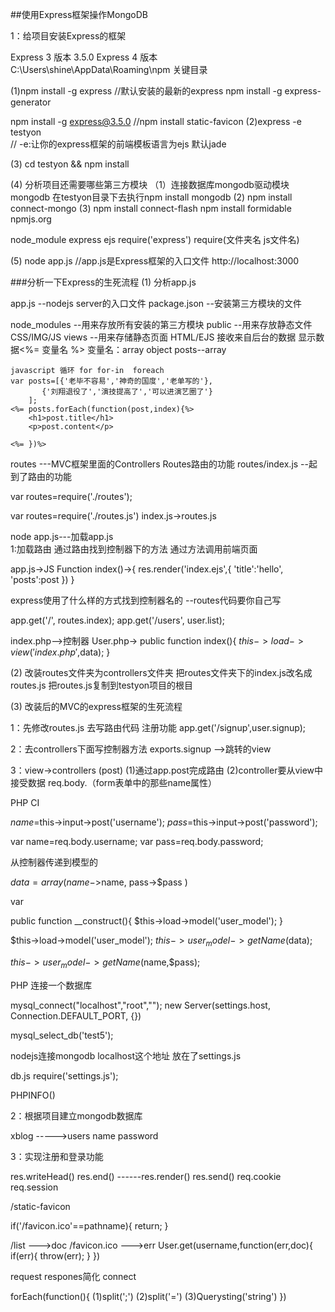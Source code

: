 ##使用Express框架操作MongoDB

1：给项目安装Express的框架

Express 3 版本   3.5.0
Express 4 版本   
C:\Users\shine\AppData\Roaming\npm   关键目录

(1)npm install -g express   //默认安装的最新的express
   npm install -g express-generator

   npm install -g express@3.5.0  //npm install static-favicon
(2)express -e testyon  
   // -e:让你的express框架的前端模板语言为ejs  默认jade

(3)  cd testyon && npm install

(4)  分析项目还需要哪些第三方模块
     （1）连接数据库mongodb驱动模块 mongodb
          在testyon目录下去执行npm install mongodb
      (2) npm install connect-mongo
      (3) npm install connect-flash
          npm install formidable
npmjs.org

node_module  express ejs  require('express')
                          require(文件夹名 js文件名)

(5)  node app.js  //app.js是Express框架的入口文件
     http://localhost:3000

###分析一下Express的生死流程
(1) 分析app.js

app.js --nodejs server的入口文件
package.json --安装第三方模块的文件

node_modules --用来存放所有安装的第三方模块
public  --用来存放静态文件 CSS/IMG/JS
views   --用来存储静态页面 HTML/EJS
          接收来自后台的数据 显示数据<%= 变量名 %>
          <?php echo $name;?>
          变量名：array object posts--array

	javascript 循环 for for-in  foreach
	var posts=[{'老毕不容易','神奇的国度','老单写的'},
		   {'刘翔退役了','演技提高了','可以进演艺圈了'}
		];
	<%= posts.forEach(function(post,index){%>
		<h1>post.title</h1>
		<p>post.content</p>

	<%= })%>

routes ---MVC框架里面的Controllers  Routes路由的功能
routes/index.js  --起到了路由的功能

var routes=require('./routes');

var routes=require('./routes.js') index.js->routes.js

node app.js---加载app.js  
1:加载路由 通过路由找到控制器下的方法 通过方法调用前端页面

app.js->JS Function index()->{
	res.render('index.ejs',{
			'title':'hello',
                        'posts':post
			})
}

express使用了什么样的方式找到控制器名的 --routes代码要你自己写

app.get('/', routes.index);
app.get('/users', user.list);

index.php-->控制器 User.php-> 
public function index(){
	$this->load->view('index.php',$data);
}

(2) 改装routes文件夹为controllers文件夹
    把routes文件夹下的index.js改名成routes.js
    把routes.js复制到testyon项目的根目

(3) 改装后的MVC的express框架的生死流程

1：先修改routes.js 去写路由代码
   注册功能
   app.get('/signup',user.signup);

2：去controllers下面写控制器方法
   exports.signup -->跳转的view

3：view->controllers  (post)
   (1)通过app.post完成路由
   (2)controller要从view中接受数据 
      req.body.（form表单中的那些name属性）

PHP CI

$name=$this->input->post('username');
$pass=$this->input->post('password');

var name=req.body.username;
var pass=req.body.password;

从控制器传递到模型的

$data=array(
	name->$name,
	pass->$pass
)

var 

public function __construct(){
	$this->load->model('user_model');
}

$this->load->model('user_model');
$this->user_model->getName($data);

$this->user_model->getName($name,$pass);

PHP 连接一个数据库

mysql_connect("localhost","root","");
new Server(settings.host, Connection.DEFAULT_PORT, {})

mysql_select_db('test5');

nodejs连接mongodb
localhost这个地址 放在了settings.js

db.js
require('settings.js');

PHPINFO()




2：根据项目建立mongodb数据库

xblog
----->users name password

3：实现注册和登录功能


res.writeHead()
res.end()   ------res.render()  res.send()
req.cookie
req.session

/static-favicon

if('/favicon.ico'==pathname){
	return;
}

/list --->doc
/favicon.ico --->err
User.get(username,function(err,doc){
	if(err){
		throw(err);
	}
})

request respones简化 connect



forEach(function(){
	(1)split(';')
	(2)split('=')
	(3)Querysting('string')
})